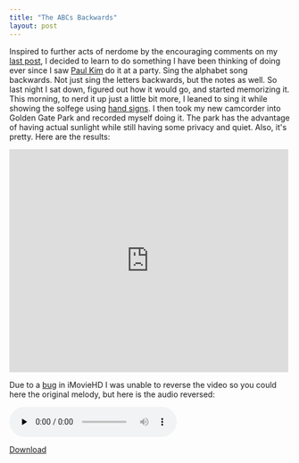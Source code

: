 ```yaml
---
title: "The ABCs Backwards"
layout: post
---
```


Inspired to further acts of nerdome by the encouraging comments on my <a href="http://blog.classicalcode.com/?p=330">last post</a>, I decided to learn to do something I have been thinking of doing ever since I saw <a href="http://www.youtube.com/user/VideoBuck">Paul Kim</a> do it at a party. Sing the alphabet song backwards. Not just sing the letters backwards, but the notes as well. So last night I sat down, figured out how it would go, and started memorizing it. This morning, to nerd it up just a little bit more, I leaned to sing it while showing the solfege using <a href="http://www.classicsforkids.com/teachers/training/handsigns.asp">hand signs</a>. I then took my new camcorder into Golden Gate Park and recorded myself doing it. The park has the advantage of having actual sunlight while still having some privacy and quiet. Also, it's pretty. Here are the results:

<object width="500" height="400"><param name="movie" value="http://www.youtube.com/v/WmelrI2ArLs&hl=en&fs=1"></param><param name="allowFullScreen" value="true"></param><param name="allowscriptaccess" value="always"></param><embed src="http://www.youtube.com/v/WmelrI2ArLs&hl=en&fs=1" type="application/x-shockwave-flash" allowscriptaccess="always" allowfullscreen="true" width="500" height="400"></embed></object>

Due to a <a href="http://forums.macrumors.com/showthread.php?t=223370">bug</a> in iMovieHD I was unable to reverse the video so you could here the original melody, but here is the audio reversed:

<audio id="wp_mep_35" src="http://jordaneldredge.com/uploads/2009/02/abcs.mp3" type="audio/mp3"    controls="controls" preload="none"  ></audio>

<a href='http://jordaneldredge.com/uploads/2009/02/abcs.mp3'>Download</a>
